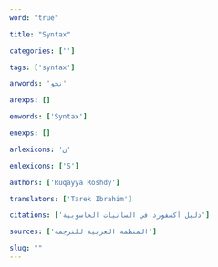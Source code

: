 ```yaml
---
word: "true"

title: "Syntax"

categories: ['']

tags: ['syntax']

arwords: 'نحو'

arexps: []

enwords: ['Syntax']

enexps: []

arlexicons: 'ن'

enlexicons: ['S']

authors: ['Ruqayya Roshdy']

translators: ['Tarek Ibrahim']

citations: ['دليل أكسفورد في السانيات الحاسوبية']

sources: ['المنظمة العربية للترجمة']

slug: ""
---
```


